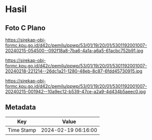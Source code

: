 # Hasil

## Foto C Plano

https://sirekap-obj-formc.kpu.go.id/d42c/pemilu/ppwp/53/01/19/20/01/5301192001007-20240215-054500--092f18a8-7ba6-4a1a-a6a5-61acbc752b91.jpg

https://sirekap-obj-formc.kpu.go.id/d42c/pemilu/ppwp/53/01/19/20/01/5301192001007-20240218-221214--26dc1a21-1280-48eb-8c87-6fdd45730915.jpg

https://sirekap-obj-formc.kpu.go.id/d42c/pemilu/ppwp/53/01/19/20/01/5301192001007-20240215-001942--10a9ec12-b539-47ce-a2a9-4d434b5aeec0.jpg


## Metadata

| Key        | Value               |
| ---------- | ------------------- |
| Time Stamp | 2024-02-19 06:16:00 |



